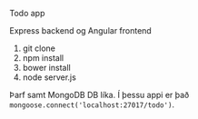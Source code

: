 Todo app

Express backend og Angular frontend

1. git clone
2. npm install
3. bower install
4. node server.js

Þarf samt MongoDB DB líka. Í þessu appi er það `mongoose.connect('localhost:27017/todo')`.